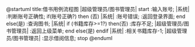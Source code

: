 @startuml 
title:借书用例流程图
|超级管理员/图书管理员|
start
:输入账号;
	|系统|
    :判断账号正确性;
if(账号正确?) then (否)
|系统|
:账号错误;
:返回登录界面;
end
else(是)
:查询图书;
|系统|
if (书籍库存>=1?) then(否)
:库存不足;
|超级管理员/图书管理员|
:返回上级菜单;
end
else(是)
endif
|系统|
:相关书籍库存-1;
|超级管理员/图书管理员|
:显示借阅信息;
stop
@enduml